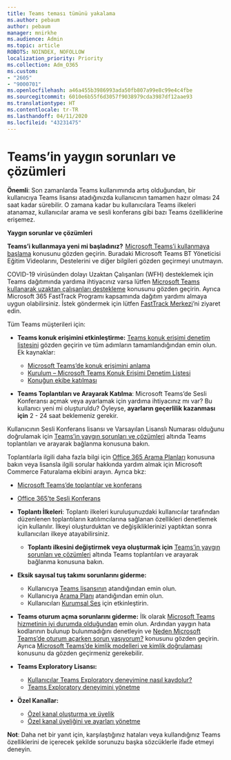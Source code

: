 ```yaml
---
title: Teams teması tümünü yakalama
ms.author: pebaum
author: pebaum
manager: mnirkhe
ms.audience: Admin
ms.topic: article
ROBOTS: NOINDEX, NOFOLLOW
localization_priority: Priority
ms.collection: Adm_O365
ms.custom:
- "2605"
- "9000701"
ms.openlocfilehash: a46a455b3986993ada50fb807a99e8c99e4c4fbe
ms.sourcegitcommit: 6010e6b55f6d3057f9038979cda3987df12aae93
ms.translationtype: HT
ms.contentlocale: tr-TR
ms.lasthandoff: 04/11/2020
ms.locfileid: "43231475"
---
```

# <a name="teams-common-issues-and-resolutions"></a>Teams’in yaygın sorunları ve çözümleri

**Önemli**: Son zamanlarda Teams kullanımında artış olduğundan, bir kullanıcıya Teams lisansı atadığınızda kullanıcının tamamen hazır olması 24 saat kadar sürebilir. O zamana kadar bu kullanıcılara Teams ilkeleri atanamaz, kullanıcılar arama ve sesli konferans gibi bazı Teams özelliklerine erişemez.

**Yaygın sorunlar ve çözümleri**

**Teams’i kullanmaya yeni mi başladınız?**  [Microsoft Teams’i kullanmaya başlama](https://docs.microsoft.com/microsoftteams/get-started-with-teams-quick-start) konusunu gözden geçirin. Buradaki Microsoft Teams BT Yöneticisi Eğitim Videolarını, Destelerini ve diğer bilgileri gözden geçirmeyi unutmayın.

COVID-19 virüsünden dolayı Uzaktan Çalışanları (WFH) desteklemek için Teams dağıtımında yardıma ihtiyacınız varsa lütfen [Microsoft Teams kullanarak uzaktan çalışanları destekleme](https://docs.microsoft.com/microsoftteams/support-remote-work-with-teams) konusunu gözden geçirin. Ayrıca Microsoft 365 FastTrack Programı kapsamında dağıtım yardımı almaya uygun olabilirsiniz. İstek göndermek için lütfen [FastTrack Merkezi](https://www.microsoft.com/fasttrack)’ni ziyaret edin.

Tüm Teams müşterileri için:

- **Teams konuk erişimini etkinleştirme:** [Teams konuk erişimi denetim listesini](https://docs.microsoft.com/microsoftteams/guest-access-checklist) gözden geçirin ve tüm adımların tamamlandığından emin olun. Ek kaynaklar:
    - [Microsoft Teams’de konuk erişimini anlama](https://docs.microsoft.com/microsoftteams/guest-access)
    - [Kurulum – Microsoft Teams Konuk Erişimi Denetim Listesi](https://docs.microsoft.com/microsoftteams/guest-access-checklist)
    - [Konuğun ekibe katılması](https://docs.microsoft.com/microsoftteams/guest-joins)

- **Teams Toplantıları ve Arayarak Katılma**: Microsoft Teams’de Sesli Konferansı açmak veya ayarlamak için yardıma ihtiyacınız mı var? Bu kullanıcı yeni mi oluşturuldu? Öyleyse, **ayarların geçerlilik kazanması için** 2 - 24 saat beklemeniz gerekir. 

Kullanıcının Sesli Konferans lisansı ve Varsayılan Lisanslı Numarası olduğunu doğrulamak için [Teams’in yaygın sorunları ve çözümleri](https://docs.microsoft.com/microsoftteams/known-issues) altında Teams toplantıları ve arayarak bağlanma konusuna bakın.

Toplantılarla ilgili daha fazla bilgi için [Office 365 Arama Planları](https://docs.microsoft.com/microsoftteams/calling-plans-for-office-365) konusuna bakın veya lisansla ilgili sorular hakkında yardım almak için Microsoft Commerce Faturalama ekibini arayın. Ayrıca bkz:

 - [Microsoft Teams’de toplantılar ve konferans](https://docs.microsoft.com/microsoftteams/deploy-meetings-microsoft-teams-landing-page)
 - [Office 365’te Sesli Konferans](https://docs.microsoft.com/microsoftteams/audio-conferencing-in-office-365)

- **Toplantı İlkeleri**: Toplantı ilkeleri kuruluşunuzdaki kullanıcılar tarafından düzenlenen toplantıların katılımcılarına sağlanan özellikleri denetlemek için kullanılır. İlkeyi oluşturduktan ve değişikliklerinizi yaptıktan sonra kullanıcıları ilkeye atayabilirsiniz. 
    - **Toplantı ilkesini değiştirmek veya oluşturmak için** [Teams’in yaygın sorunları ve çözümleri](https://docs.microsoft.com/microsoftteams/known-issues) altında Teams toplantıları ve arayarak bağlanma konusuna bakın. 
  
- **Eksik sayısal tuş takımı sorunlarını giderme:**  

    - Kullanıcıya [Teams lisansının](https://docs.microsoft.com/MicrosoftTeams/assign-teams-licenses) atandığından emin olun.
    - Kullanıcıya [Arama Planı](https://docs.microsoft.com/MicrosoftTeams/calling-plan-landing-page) atandığından emin olun.
    - Kullanıcıları [Kurumsal Ses](https://docs.microsoft.com/skypeforbusiness/skype-for-business-hybrid-solutions/plan-your-phone-system-cloud-pbx-solution/enable-users-for-enterprise-voice-online-and-phone-system-voicemail#to-enable-your-users-for-phone-system-in-office-365-voice-and-voicemail) için etkinleştirin.

- **Teams oturum açma sorunlarını giderme:** İlk olarak [Microsoft Teams hizmetinin iyi durumda olduğundan](https://admin.microsoft.com/Adminportal/Home?source=applauncher#/servicehealth) emin olun. Ardından yaygın hata kodlarının bulunup bulunmadığını denetleyin ve [Neden Microsoft Teams’de oturum açarken sorun yaşıyorum?](https://support.office.com/article/a02f683b-61a3-4008-9447-ee60c5593b0f) konusunu gözden geçirin.  Ayrıca [Microsoft Teams’de kimlik modelleri ve kimlik doğrulaması](https://docs.microsoft.com/MicrosoftTeams/identify-models-authentication) konusunu da gözden geçirmeniz gerekebilir.

- **Teams Exploratory Lisansı:**  
    - [Kullanıcılar Teams Exploratory deneyimine nasıl kaydolur?](https://docs.microsoft.com/microsoftteams/teams-exploratory#how-users-sign-up-for-the-teams-exploratory-experience) 
    - [Teams Exploratory deneyimini yönetme](https://docs.microsoft.com/microsoftteams/teams-exploratory#manage-the-teams-exploratory-experience) 

- **Özel Kanallar:**
    - [Özel kanal oluşturma ve üyelik](https://docs.microsoft.com/microsoftteams/private-channels#private-channel-creation-and-membership) 
    - [Özel kanal üyeliğini ve ayarları yönetme](https://docs.microsoft.com/microsoftteams/private-channels#manage-private-channel-membership-and-settings) 

**Not**: Daha net bir yanıt için, karşılaştığınız hataları veya kullandığınız Teams özelliklerini de içerecek şekilde sorunuzu başka sözcüklerle ifade etmeyi deneyin.
